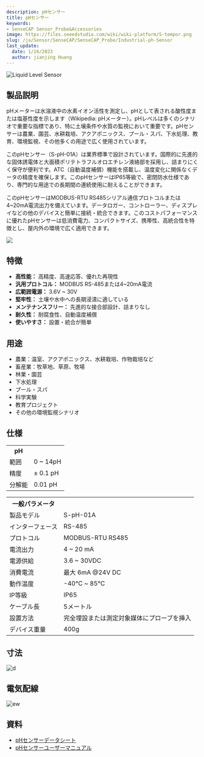 ```yaml
---
description: pHセンサー
title: pHセンサー
keywords:
- SenseCAP Sensor_Probe&Accessories
image: https://files.seeedstudio.com/wiki/wiki-platform/S-tempor.png
slug: /ja/Sensor/SenseCAP/SenseCAP_Probe/Industrial-ph-Sensor
last_update:
  date: 1/16/2023
  author: jianjing Huang
---
```


![Liquid Level Sensor](https://files.seeedstudio.com/wiki/Industrial_Grade_ph_Sensor/Image/101990666_2.png)

## 製品説明

pHメーターは水溶液中の水素イオン活性を測定し、pHとして表される酸性度または塩基性度を示します（Wikipedia: pHメーター）。pHレベルは多くのシナリオで重要な指標であり、特に土壌条件や水質の監視において重要です。pHセンサーは農業、園芸、水耕栽培、アクアポニックス、プール・スパ、下水処理、教育、環境監視、その他多くの用途で広く使用されています。

このpHセンサー（S-pH-01A）は業界標準で設計されています。国際的に先進的な固体誘電体と大面積ポリテトラフルオロエチレン液絡部を採用し、詰まりにくく保守が便利です。ATC（自動温度補償）機能を搭載し、温度変化に関係なくデータの精度を確保します。このpHセンサーはIP65等級で、密閉防水仕様であり、専門的な用途での長期間の連続使用に耐えることができます。

このpHセンサーはMODBUS-RTU RS485シリアル通信プロトコルまたは4~20mA電流出力を備えています。データロガー、コントローラー、ディスプレイなどの他のデバイスと簡単に接続・統合できます。このコストパフォーマンスに優れたpHセンサーは低消費電力、コンパクトサイズ、携帯性、高統合性を特徴とし、屋内外の環境で広く適用できます。

[![](https://files.seeedstudio.com/wiki/Seeed-WiKi/docs/images/300px-Get_One_Now_Banner-ragular.png)](https://www.seeedstudio.com/RS485-pH-Sensor-S-pH-01A-p-4632.html)

## 特徴

- **高性能：** 高精度、高速応答、優れた再現性
- **汎用プロトコル：** MODBUS RS-485または4~20mA電流
- **広範囲電源：** 3.6V ~ 30V
- **堅牢性：** 土壌や水中への長期浸漬に適している
- **メンテナンスフリー：** 先進的な接合部設計、詰まりなし
- **耐久性：** 耐腐食性、自動温度補償
- **使いやすさ：** 設置・統合が簡単

## 用途

- 農業：温室、アクアポニックス、水耕栽培、作物栽培など
- 畜産業：牧草地、草原、牧場
- 林業・園芸
- 下水処理
- プール・スパ
- 科学実験
- 教育プロジェクト
- その他の環境監視シナリオ

## 仕様

<div className="wide-screen-container__39MF" data-is-widescreen="false" data-type="paragraph">
</div>

<!-- <style type="text/css">
.tg  {border-collapse:collapse;border-spacing:0; margin:10px}
.tg td{border-color:black;border-style:solid;border-width:1px;font-family:Arial, sans-serif;font-size:14px;
  overflow:hidden;padding:10px 5px;word-break:normal;}
.tg th{border-color:black;border-style:solid;border-width:1px;font-family:Arial, sans-serif;font-size:14px;
  font-weight:normal;overflow:hidden;padding:10px 5px;word-break:normal;}
.tg .tg-2fdn{border-color:#9b9b9b;text-align:left;vertical-align:top}
.tg .tg-e2cz{background-color:#9b9b9b;border-color:#9b9b9b;color:#ffffff;text-align:left;vertical-align:top}
</style> -->
<div>
  <table className="tg" data-data-style="undefined;table-layout: fixed; width: 677px;"><colgroup><col data-data-style="width: 223px;" /><col data-data-style="width: 454px;" /></colgroup>
    <tbody>
      <tr><th className="tg-luhj" colSpan={2}>pH</th></tr>
      <tr>
        <td className="tg-vkfu">範囲</td>
        <td className="tg-vkfu">0 ~ 14pH</td>
      </tr>
      <tr>
        <td className="tg-vkfu">精度</td>
        <td className="tg-vkfu">± 0.1 pH</td>
      </tr>
      <tr>
        <td className="tg-vkfu">分解能</td>
        <td className="tg-vkfu">0.01 pH</td>
      </tr>
    </tbody>
  </table>

<div>
    <table className="tg" data-data-style="undefined;table-layout: fixed; width: 677px;"><colgroup><col data-data-style="width: 223px;" /><col data-data-style="width: 454px;" /></colgroup>
      <tbody>
        <tr><th className="tg-luhj" colSpan={2}>一般パラメータ</th></tr>
        <tr>
          <td className="tg-vkfu"><span data-data-style="font-size: small;">製品モデル</span></td>
          <td className="tg-vkfu">S-pH-01A</td>
        </tr>
        <tr>
          <td className="tg-vkfu">インターフェース</td>
          <td className="tg-vkfu">RS-485</td>
        </tr>
        <tr>
          <td className="tg-vkfu">プロトコル</td>
          <td className="tg-vkfu">MODBUS-RTU RS485</td>
        </tr>
        <tr>
          <td className="tg-vkfu">電流出力</td>
          <td className="tg-vkfu">4 ~ 20 mA</td>
        </tr>
        <tr>
          <td className="tg-vkfu">電源供給</td>
          <td className="tg-vkfu">3.6 ~ 30VDC</td>
        </tr>
        <tr>
          <td className="tg-vkfu">消費電流</td>
          <td className="tg-vkfu">最大 6mA @24V DC</td>
        </tr>
        <tr>
          <td className="tg-vkfu">動作温度</td>
          <td className="tg-vkfu">-40℃ ~ 85℃</td>
        </tr>
        <tr>
          <td className="tg-vkfu">IP等級</td>
          <td className="tg-vkfu">IP65</td>
        </tr>
        <tr>
          <td className="tg-vkfu">ケーブル長</td>
          <td className="tg-vkfu">5メートル</td>
        </tr>
        <tr>
          <td className="tg-vkfu">設置方法</td>
          <td className="tg-vkfu">完全埋設または測定対象媒体にプローブを挿入</td>
        </tr>
        <tr>
          <td className="tg-vkfu">デバイス重量</td>
          <td className="tg-vkfu">400g</td>
        </tr>
      </tbody>
    </table>

</div>
  <div className="wide-screen-container__39MF" data-is-widescreen="false" data-type="paragraph" />
</div>

## 寸法

![d](https://files.seeedstudio.com/wiki/Industrial_Grade_ph_Sensor/Image/Probe_Dimensions.png)

## 電気配線

![ew](https://files.seeedstudio.com/wiki/Industrial_Grade_ph_Sensor/Image/Wiring_Diagram.jpg)

## 資料

- [pHセンサーデータシート](https://files.seeedstudio.com/wiki/Industrial_Grade_ph_Sensor/RS485&4-20mACurrentpHSensor(S-pH-01)-Datasheet.pdf)
- [pHセンサーユーザーマニュアル](https://files.seeedstudio.com/wiki/Industrial_Grade_ph_Sensor/RS485&4-20mACurrentpHSensorUserManual-S-pH-01.pdf)
